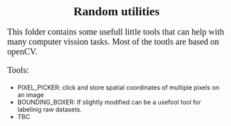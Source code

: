<h1 style="text-align: center;font-family: consolas;">
    Random utilities
</h1>

<p  style="text-align: left;font-family: consolas; font-size: 20px;">
This folder contains some usefull little tools that can help with many computer vission tasks. Most of the tootls are based on openCV.
</p>

<p  style="text-align: left;font-family: consolas; font-size: 20px;">
Tools:
</p>

* PIXEL_PICKER: click and store spatial coordinates of multiple pixels on an image
* BOUNDING_BOXER: If slightly modified can be a usefool tool for labelinig raw datasets.
* TBC
